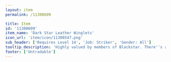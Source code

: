 ```yaml
---
layout: item
permalink: /11300609

title: Item
id: '11300609'
item_name: 'Dark Star Leather Winglets'
icon_url: 'item/icon/11300547.png'
sub_header: ['Requires Level 14', 'Job: Striker', 'Gender: All']
tooltip_description: 'Highly valued by members of Blackstar. There''s a hidden black star engraved on this.'
footer: ['Untradable']
---
```

